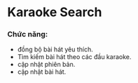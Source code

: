 # Karaoke Search 

### Chức năng:

+ đồng bộ bài hát yêu thích.
+ Tìm kiếm bài hát theo các đầu karaoke.
+ cập nhật phiên bản.
+ cập nhật bài hát.


